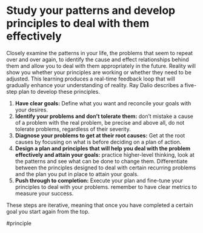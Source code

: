 # Study your patterns and develop principles to deal with them effectively
Closely examine the patterns in your life, the problems that seem to repeat over and over again, to identify the cause and effect relationships behind them and allow you to deal with them appropriately in the future. Reality will show you whether your principles are working or whether they need to be adjusted. This learning produces a real-time feedback loop that will gradually enhance your understanding of reality. Ray Dalio describes a five-step plan to develop these principles.

1.  **Have clear goals:** Define what you want and reconcile your goals with your desires.
2.  **Identify your problems and don’t tolerate them:** don’t mistake a cause of a problem with the real problem, be precise and above all, do not tolerate problems, regardless of their severity.
3.  **Diagnose your problems to get at their root causes:** Get at the root causes by focusing on what is before deciding on a plan of action.
4.  **Design a plan and principles that will help you deal with the problem effectively and attain your goals:** practice higher-level thinking, look at the patterns and see what can be done to change them. Differentiate between the principles designed to deal with certain recurring problems and the plan you put in place to attain your goals.
5.  **Push through to completion:** Execute your plan and fine-tune your principles to deal with your problems. remember to have clear metrics to measure your success.
  
These steps are iterative, meaning that once you have completed a certain goal you start again from the top.

#principle 